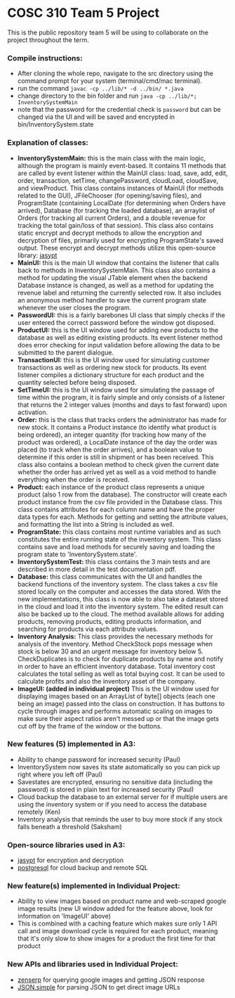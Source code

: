 # COSC 310 Team 5 Project
This is the public repository team 5 will be using to collaborate on the project throughout the term.
### Compile instructions:
 - After cloning the whole repo, navigate to the src directory using the command prompt for your system (terminal/cmd/mac terminal).
 - run the command `javac -cp ../lib/* -d ../bin/ *.java`
 - change directory to the bin folder and run `java -cp ../lib/*; InventorySystemMain`
 - note that the password for the credential check is `password` but can be changed via the UI and will be saved and encrypted in bin/InventorySystem.state

### Explanation of classes:
 - **InventorySystemMain:** this is the main class with the main logic, although the program is mainly event-based. It contains 11 methods that are called by event listener within the MainUI class: load, save, add, edit, order, transaction, setTime, changePassword, cloudLoad, cloudSave, and viewProduct. This class contains  instances of MainUI (for methods related to the GUI), JFileChooser (for opening/saving files), and ProgramState (containing LocalDate (for determining when Orders have arrived), Database (for tracking the loaded database), an arraylist of Orders (for tracking all current Orders), and a double revenue for tracking the total gain/loss of that session). This class also contains static encrypt and decrypt methods to allow the encryption and decryption of files, primarily used for encrypting ProgramState's saved output. These encrypt and decrypt methods utilize this open-source library: [jasypt](https://github.com/jasypt/jasypt)
 - **MainUI:** this is the main UI window that contains the listener that calls back to methods in InventorySystemMain. This class also contains a method for updating the visual JTable element when the backend Database instance is changed, as well as a method for updating the revenue label and returning the currently selected row. It also includes an anonymous method handler to save the current program state whenever the user closes the program.
 - **PasswordUI:** this is a fairly barebones UI class that simply checks if the user entered the correct password before the window got disposed.
 - **ProductUI:** this is the UI window used for adding new products to the database as well as editing existing products. Its event listener method does error checking for input validation before allowing the data to be submitted to the parent dialogue.
 - **TransactionUI:** this is the UI window used for simulating customer transactions as well as ordering new stock for products. Its event listener compiles a dictionary structure for each product and the quantity selected before being disposed.
 - **SetTimeUI:** this is the UI window used for simulating the passage of time within the program, it is fairly simple and only consists of a listener that returns the 2 integer values (months and days to fast forward) upon activation.
 - **Order:** this is the class that tracks orders the administrator has made for new stock. It contains a Product instance (to identify what product is being ordered), an integer quantity (for tracking how many of the product was ordered), a LocalDate instance of the day the order was placed (to track when the order arrives), and a boolean value to determine if this order is still in shipment or has been received. This class also contains a boolean method to check given the current date whether the order has arrived yet as well as a void method to handle everything when the order is received.
 - **Product:** each instance of the product class represents a unique product (also 1 row from the database). The constructor will create each product instance from the csv file provided in the Database class. This class contains attributes for each column name and have the proper data types for each. Methods for getting and setting the attribute values, and formatting the list into a String is included as well.
 - **ProgramState:** this class contains most runtime variables and as such constitutes the entire running state of the inventory system. This class contains save and load methods for securely saving and loading the program state to 'InventorySystem.state'.
 - **InventorySystemTest:** this class contains the 3 main tests and are described in more detail in the test documentation pdf.
 - **Database:** this class communicates with the UI and handles the backend functions of the inventory system. The class takes a csv file stored locally on the computer and accesses the data stored. With the new implementations, this class is now able to also take a dataset stored in the cloud and load it into the inventory system. The edited result can also be backed up to the cloud. The method available allows for adding products, removing products, editing products information, and searching for products via each attribute values.
- **Inventory Analysis:** This class provides the necessary methods for analysis of the inventory. Method CheckStock pops message when stock is below 30 and an urgent message for inventory below 5. CheckDuplicates is to check for duplicate products by name and notify in order to have an efficient inventory database. Total inventory cost calculates the total selling as well as total buying cost. It can be used to calculate profits and also the inventory asset of the company.
- **ImageUI: (added in individual project)** This is the UI window used for displaying images based on an ArrayList of byte[] objects (each one being an image) passed into the class on construction. It has buttons to cycle through images and performs automatic scaling on images to make sure their aspect ratios aren't messed up or that the image gets cut off by the frame of the window or the buttons.

### New features (5) implemented in A3:
 - Ability to change password for increased security (Paul)
 - InventorySystem now saves its state automatically so you can pick up right where you left off (Paul)
 - Savestates are encrypted, ensuring no sensitive data (including the password) is stored in plain text for increased security (Paul)
 - Cloud backup the database to an external server for if multiple users are using the inventory system or if you need to access the database remotely (Ken)
 - Inventory analysis that reminds the user to buy more stock if any stock falls beneath a threshold (Saksham)

### Open-source libraries used in A3:
 - [jasypt](https://github.com/jasypt/jasypt) for encryption and decryption
 - [postgresql](https://jdbc.postgresql.org/) for cloud backup and remote SQL

### New feature(s) implemented in Individual Project:
 - Ability to view images based on product name and web-scraped google image results (new UI window added for the feature above, look for information on 'ImageUI' above)
 - This is combined with a caching feature which makes sure only 1 API call and image download cycle is required for each product, meaning that it's only slow to show images for a product the first time for that product
 
### New APIs and libraries used in Individual Project:
 - [zenserp](https://zenserp.com) for querying google images and getting JSON response
 - [JSON.simple](https://mvnrepository.com/artifact/com.googlecode.json-simple/json-simple) for parsing JSON to get direct image URLs
